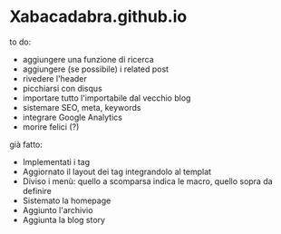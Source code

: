 # Xabacadabra.github.io

to do: 
- aggiungere una funzione di ricerca
- aggiungere (se possibile) i related post
- rivedere l'header
- picchiarsi con disqus
- importare tutto l'importabile dal vecchio blog
- sistemare SEO, meta, keywords
- integrare Google Analytics
- morire felici (?)

già fatto:

- Implementati i tag
- Aggiornato il layout dei tag integrandolo al templat
- Diviso i menù: quello a scomparsa indica le macro, quello sopra da definire
- Sistemato la homepage
- Aggiunto l'archivio
- Aggiunta la blog story
